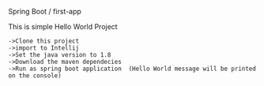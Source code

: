 Spring Boot / first-app

This is simple Hello World Project

    ->Clone this project
    ->import to Intellij 
    ->Set the java version to 1.8
    ->Download the maven dependecies
    ->Run as spring boot application  (Hello World message will be printed on the console)
